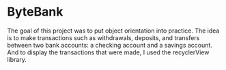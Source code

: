 # ByteBank

The goal of this project was to put object orientation into practice. The idea is to make transactions such as withdrawals, deposits, and transfers between two bank accounts: a checking account and a savings account. And to display the transactions that were made, I used the recyclerView library. 

